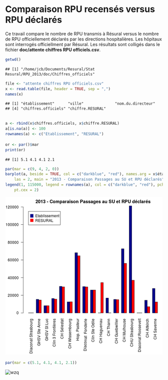 Comparaison RPU recensés versus RPU déclarés
=============================================

Ce travail compare le nombre de RPU transmis à Résural versus le nombre de RPU officiellement déclarés par les directions hospitalières. Les hôpitaux sont interrogés officiellment par Résural. Les résultats sont colligés dans le fichier __doc/attente chiffres RPU officiels.csv__.


```r
getwd()
```

```
## [1] "/home/jcb/Documents/Resural/Stat Resural/RPU_2013/doc/Chiffres_officiels"
```

```r
file <- "attente chiffres RPU officiels.csv"
x <- read.table(file, header = TRUE, sep = ",")
names(x)
```

```
## [1] "établissement"      "ville"              "nom.du.directeur"  
## [4] "chiffres.officiels" "chiffre.RESURAL"
```

```r

a <- rbind(x$chiffres.officiels, x$chiffre.RESURAL)
a[is.na(a)] <- 100
rownames(a) <- c("Etablissement", "RESURAL")

or <- par()$mar
print(or)
```

```
## [1] 5.1 4.1 4.1 2.1
```

```r
par(mar = c(9, 4, 2, 0))
barplot(a, beside = TRUE, col = c("darkblue", "red"), names.arg = x$établissement, 
    las = 2, main = "2013 - Comparaison Passages au SU et RPU déclarés")
legend(1, 115000, legend = rownames(a), col = c("darkblue", "red"), pch = 15, 
    pt.cex = 2)
```

![plot of chunk compare](figure/compare.png) 

```r
par(mar = c(5.1, 4.1, 4.1, 2.1))
```


![wzq](../Analyse/Chapitres/CH_Wissembourg/figure/completude_hop_als1.png)


